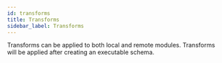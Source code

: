 ```yaml
---
id: transforms
title: Transforms
sidebar_label: Transforms
---
```


Transforms can be applied to both local and remote modules. Transforms will be applied after creating an executable schema.